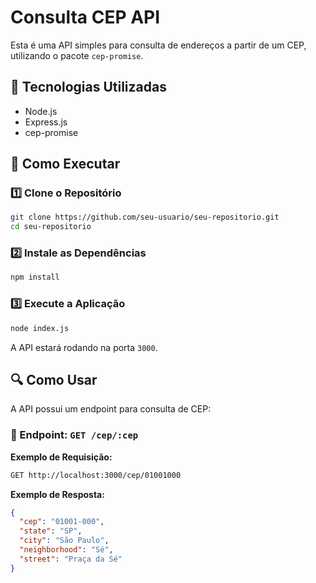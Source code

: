 # Consulta CEP API

Esta é uma API simples para consulta de endereços a partir de um CEP, utilizando o pacote `cep-promise`.

## 📌 Tecnologias Utilizadas

- Node.js
- Express.js
- cep-promise

## 🚀 Como Executar

### 1️⃣ Clone o Repositório
```sh
git clone https://github.com/seu-usuario/seu-repositorio.git
cd seu-repositorio
```

### 2️⃣ Instale as Dependências
```sh
npm install
```

### 3️⃣ Execute a Aplicação
```sh
node index.js
```
A API estará rodando na porta `3000`.

## 🔍 Como Usar

A API possui um endpoint para consulta de CEP:

### 📌 Endpoint: `GET /cep/:cep`

**Exemplo de Requisição:**
```sh
GET http://localhost:3000/cep/01001000
```

**Exemplo de Resposta:**
```json
{
  "cep": "01001-000",
  "state": "SP",
  "city": "São Paulo",
  "neighborhood": "Sé",
  "street": "Praça da Sé"
}
```


